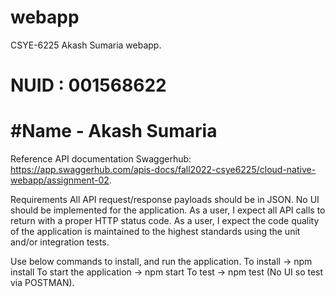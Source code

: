 # webapp
CSYE-6225 Akash Sumaria webapp.

# NUID : 001568622 
# #Name - Akash Sumaria

Reference API documentation
Swaggerhub: https://app.swaggerhub.com/apis-docs/fall2022-csye6225/cloud-native-webapp/assignment-02. 

Requirements
All API request/response payloads should be in JSON.
No UI should be implemented for the application.
As a user, I expect all API calls to return with a proper HTTP status code.
As a user, I expect the code quality of the application is maintained to the highest standards using the unit and/or integration tests.

Use below commands to install, and run the application.
To install -> npm install
To start the application -> npm start
To test -> npm test (No UI so test via POSTMAN).


